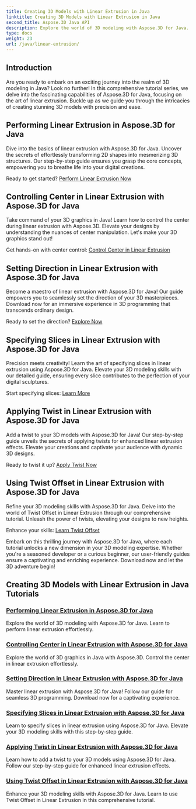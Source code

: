 ```yaml
---
title: Creating 3D Models with Linear Extrusion in Java
linktitle: Creating 3D Models with Linear Extrusion in Java
second_title: Aspose.3D Java API
description: Explore the world of 3D modeling with Aspose.3D for Java. Master linear extrusion effortlessly. Control center, set direction, specify slices, apply twist, and more!
type: docs
weight: 23
url: /java/linear-extrusion/
---
```

## Introduction


Are you ready to embark on an exciting journey into the realm of 3D modeling in Java? Look no further! In this comprehensive tutorial series, we delve into the fascinating capabilities of Aspose.3D for Java, focusing on the art of linear extrusion. Buckle up as we guide you through the intricacies of creating stunning 3D models with precision and ease.

## Performing Linear Extrusion in Aspose.3D for Java

Dive into the basics of linear extrusion with Aspose.3D for Java. Uncover the secrets of effortlessly transforming 2D shapes into mesmerizing 3D structures. Our step-by-step guide ensures you grasp the core concepts, empowering you to breathe life into your digital creations.

Ready to get started? [Perform Linear Extrusion Now](./performing-linear-extrusion/)

## Controlling Center in Linear Extrusion with Aspose.3D for Java

Take command of your 3D graphics in Java! Learn how to control the center during linear extrusion with Aspose.3D. Elevate your designs by understanding the nuances of center manipulation. Let's make your 3D graphics stand out!

Get hands-on with center control: [Control Center in Linear Extrusion](./controlling-center/)

## Setting Direction in Linear Extrusion with Aspose.3D for Java

Become a maestro of linear extrusion with Aspose.3D for Java! Our guide empowers you to seamlessly set the direction of your 3D masterpieces. Download now for an immersive experience in 3D programming that transcends ordinary design.

Ready to set the direction? [Explore Now](./setting-direction/)

## Specifying Slices in Linear Extrusion with Aspose.3D for Java

Precision meets creativity! Learn the art of specifying slices in linear extrusion using Aspose.3D for Java. Elevate your 3D modeling skills with our detailed guide, ensuring every slice contributes to the perfection of your digital sculptures.

Start specifying slices: [Learn More](./specifying-slices/)

## Applying Twist in Linear Extrusion with Aspose.3D for Java

Add a twist to your 3D models with Aspose.3D for Java! Our step-by-step guide unveils the secrets of applying twists for enhanced linear extrusion effects. Elevate your creations and captivate your audience with dynamic 3D designs.

Ready to twist it up? [Apply Twist Now](./applying-twist/)

## Using Twist Offset in Linear Extrusion with Aspose.3D for Java

Refine your 3D modeling skills with Aspose.3D for Java. Delve into the world of Twist Offset in Linear Extrusion through our comprehensive tutorial. Unleash the power of twists, elevating your designs to new heights.

Enhance your skills: [Learn Twist Offset](./using-twist-offset/)

Embark on this thrilling journey with Aspose.3D for Java, where each tutorial unlocks a new dimension in your 3D modeling expertise. Whether you're a seasoned developer or a curious beginner, our user-friendly guides ensure a captivating and enriching experience. Download now and let the 3D adventure begin!
## Creating 3D Models with Linear Extrusion in Java Tutorials
### [Performing Linear Extrusion in Aspose.3D for Java](./performing-linear-extrusion/)
Explore the world of 3D modeling with Aspose.3D for Java. Learn to perform linear extrusion effortlessly.
### [Controlling Center in Linear Extrusion with Aspose.3D for Java](./controlling-center/)
Explore the world of 3D graphics in Java with Aspose.3D. Control the center in linear extrusion effortlessly.
### [Setting Direction in Linear Extrusion with Aspose.3D for Java](./setting-direction/)
Master linear extrusion with Aspose.3D for Java! Follow our guide for seamless 3D programming. Download now for a captivating experience.
### [Specifying Slices in Linear Extrusion with Aspose.3D for Java](./specifying-slices/)
Learn to specify slices in linear extrusion using Aspose.3D for Java. Elevate your 3D modeling skills with this step-by-step guide.
### [Applying Twist in Linear Extrusion with Aspose.3D for Java](./applying-twist/)
Learn how to add a twist to your 3D models using Aspose.3D for Java. Follow our step-by-step guide for enhanced linear extrusion effects.
### [Using Twist Offset in Linear Extrusion with Aspose.3D for Java](./using-twist-offset/)
Enhance your 3D modeling skills with Aspose.3D for Java. Learn to use Twist Offset in Linear Extrusion in this comprehensive tutorial.